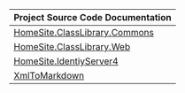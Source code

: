 
| Project Source Code Documentation |
|-----------------------------------|
| [HomeSite.ClassLibrary.Commons](HomeSite.ClassLibrary.Commons) |
| [HomeSite.ClassLibrary.Web](HomeSite.ClassLibrary.Web) |
| [HomeSite.IdentiyServer4](HomeSite.IdentiyServer4) |
| [XmlToMarkdown](XmlToMarkdown) |
